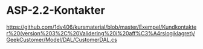 # ASP-2.2-Kontakter

https://github.com/1dv406/kursmaterial/blob/master/Exempel/Kundkontakter%20(version%203%2C%20Validering%20i%20aff%C3%A4rslogiklagret)/GeekCustomer/Model/DAL/CustomerDAL.cs
